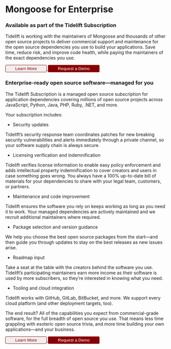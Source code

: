 # Mongoose for Enterprise

### Available as part of the Tidelift Subscription
    
Tidelift is working with the maintainers of Mongoose and thousands of other
open source projects to deliver commercial support and maintenance for the
open source dependencies you use to build your applications. Save time,
reduce risk, and improve code health, while paying the maintainers of the
exact dependencies you use.

<a href="https://tidelift.com/subscription/pkg/npm-mongoose?utm_source=npm-mongoose&utm_medium=referral&utm_campaign=enterprise">
  <button style="border-radius: 3px;padding: 3px;padding-left: 30px;padding-right: 30px;border: 1px solid #800;color: #800;">Learn More</button>
</a>
<a href="https://tidelift.com/subscription/request-a-demo?utm_source=npm-mongoose&utm_medium=referral&utm_campaign=enterprise">
  <button style="border-radius: 3px;padding: 3px;padding-left: 30px;padding-right: 30px;border: 1px solid transparent;color: white;background-color: #800;">Request a Demo</button>
</a>

### Enterprise-ready open source software—managed for you

The Tidelift Subscription is a managed open source subscription for application
dependencies covering millions of open source projects across JavaScript,
Python, Java, PHP, Ruby, .NET, and more.

Your subscription includes:

- Security updates

Tidelift’s security response team coordinates patches for new breaking security
vulnerabilities and alerts immediately through a private channel, so your
software supply chain is always secure.

- Licensing verification and indemnification

Tidelift verifies license information to enable easy policy enforcement and
adds intellectual property indemnification to cover creators and users in case
something goes wrong. You always have a 100% up-to-date bill of materials for
your dependencies to share with your legal team, customers, or partners.

- Maintenance and code improvement

Tidelift ensures the software you rely on keeps working as long as you need it
to work. Your managed dependencies are actively maintained and we recruit
additional maintainers where required.

- Package selection and version guidance

We help you choose the best open source packages from the start—and then
guide you through updates to stay on the best releases as new issues arise.

- Roadmap input

Take a seat at the table with the creators behind the software you use.
Tidelift’s participating maintainers earn more income as their software is
used by more subscribers, so they’re interested in knowing what you need.

- Tooling and cloud integration

Tidelift works with GitHub, GitLab, BitBucket, and more. We support every
cloud platform (and other deployment targets, too).

The end result? All of the capabilities you expect from commercial-grade
software, for the full breadth of open source you use. That means less time
grappling with esoteric open source trivia, and more time building your own
applications—and your business.

<a href="https://tidelift.com/subscription/pkg/npm-mongoose?utm_source=npm-mongoose&utm_medium=referral&utm_campaign=enterprise">
  <button style="border-radius: 3px;padding: 3px;padding-left: 30px;padding-right: 30px;border: 1px solid #800;color: #800;">Learn More</button>
</a>
<a href="https://tidelift.com/subscription/request-a-demo?utm_source=npm-mongoose&utm_medium=referral&utm_campaign=enterprise">
  <button style="border-radius: 3px;padding: 3px;padding-left: 30px;padding-right: 30px;border: 1px solid transparent;color: white;background-color: #800;">Request a Demo</button>
</a>
